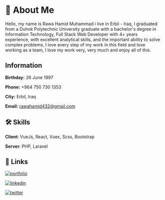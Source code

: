 # 🚀 About Me

Hello, my name is Rawa Hamid Muhammad i live in Erbil - Iraq, I graduated from a Duhok Polytechnic University graduate with a bachelor's degree in Information Technology, Full Stack Web Developer with 4+ years experience, with excellent analytical skills, and the important ability to solve complex problems, I love every step of my work in this field and love working as a team, I love my work very, very much and enjoy all of this. 

## Information

**Birthday:** 26 June 1997

**Phone:** +964 750 730 1353

**City:** Erbil, Iraq

**Email:** rawahamid432@gmail.com
## 🛠 Skills
**Client**: VueJs, React, Vuex, Scss, Bootstrap

**Server**: PHP, Laravel

  
## 🔗 Links

[![portfolio](https://img.shields.io/badge/my_portfolio-000?style=for-the-badge&logo=ko-fi&logoColor=white)](https://rawahamid.github.io/)

[![linkedin](https://img.shields.io/badge/linkedin-0A66C2?style=for-the-badge&logo=linkedin&logoColor=white)](https://www.linkedin.com/in/rawa-hamid-b35b99141/)

[![twitter](https://img.shields.io/badge/twitter-1DA1F2?style=for-the-badge&logo=twitter&logoColor=white)](https://twitter.com/RawaHamid97/)
